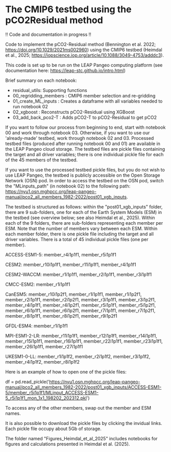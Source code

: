 # The CMIP6 testbed using the pCO2Residual method

!! Code and documentation in progress !!

Code to implement the pCO2-Residual method (Bennington et al. 2022; https://doi.org/10.1029/2021ms002960) using the CMIP6 testbed (Heimdal et al., 2025; https://iopscience.iop.org/article/10.1088/3049-4753/adddc3).  

This code is set up to be run on the LEAP Pangeo computing platform (see documentation here: https://leap-stc.github.io/intro.html)

Brief summary on each notebook:
- residual_utils: Supporting functions
- 00_regridding_members : CMIP6 member selection and re-gridding 
- 01_create_ML_inputs : Creates a dataframe with all variables needed to run notebook 02
- 02_xgboost : Reconstructs pCO2-Residual using XGBoost
- 03_add_back_pco2-T : Adds pCO2-T to pCO2-Residual to get pCO2

If you want to follow our process from beginning to end, start with notebook 00 and work through notebook 03. Otherwise, if you want to use our 'already-made' testbed, work through notebook 02 and 03. Processed testbed files (produced after running notebook 00 and 01) are available in the LEAP Pangeo cloud storage. The testbed files are pickle files containing the target and all driver variables; there is one individual pickle file for each of the 45 members of the testbed. 

If you want to use the processed testbed pickle files, but you do not wish to use LEAP Pangeo, the testbed is publicly accessible on the Open Storage Network (OSN) pod. In order to access the testbed on the OSN pod, switch the "MLinputs_path" (in notebook 02) to the following path: https://nyu1.osn.mghpcc.org/leap-pangeo-manual/pco2_all_members_1982-2022/post01_xgb_inputs. 

The testbed is structured as follows: within the "post01_xgb_inputs" folder, there are 9 sub-folders, one for each of the Earth System Models (ESM) in the testbed (see overview below; see also Heimdal et al., 2025). Within each of the 9 folders, there are sub-folders representing each member per ESM. Note that the number of members vary between each ESM. Within each member folder, there is one pickle file including the target and all driver variables. There is a total of 45 individual pickle files (one per member). 

ACCESS-ESM1-5:
  member_r4i1p1f1,
  member_r5i1p1f1

CESM2:
  member_r10i1p1f1,
  member_r11i1p1f1,
  member_r4i1p1f1

CESM2-WACCM:
  member_r1i1p1f1,
  member_r2i1p1f1,
  member_r3i1p1f1

CMCC-ESM2:
  member_r1i1p1f1

CanESM5:
  member_r10i1p2f1,
  member_r1i1p1f1,
  member_r1i1p2f1,
  member_r2i1p1f1,
  member_r2i1p2f1,
  member_r3i1p1f1,
  member_r3i1p2f1,
  member_r4i1p1f1,
  member_r4i1p2f1,
  member_r5i1p1f1,
  member_r5i1p2f1,
  member_r6i1p1f1,
  member_r6i1p2f1,
  member_r7i1p1f1,
  member_r7i1p2f1,
  member_r8i1p1f1,
  member_r8i1p2f1,
  member_r9i1p2f1

GFDL-ESM4:
  member_r1i1p1f1

MPI-ESM1-2-LR:
  member_r11i1p1f1,
  member_r12i1p1f1,
  member_r14i1p1f1,
  member_r15i1p1f1,
  member_r16i1p1f1,
  member_r22i1p1f1,
  member_r23i1p1f1,
  member_r26i1p1f1,
  member_r27i1p1f1

UKESM1-0-LL:
  member_r1i1p1f2,
  member_r2i1p1f2,
  member_r3i1p1f2,
  member_r4i1p1f2,
  member_r8i1p1f2

Here is an example of how to open one of the pickle files:

df = pd.read_pickle('https://nyu1.osn.mghpcc.org/leap-pangeo-manual/pco2_all_members_1982-2022/post01_xgb_inputs/ACCESS-ESM1-5/member_r5i1p1f1/MLinput_ACCESS-ESM1-5_r5i1p1f1_mon_1x1_198202_202312.pkl')

To access any of the other members, swap out the member and ESM names.

It is also possible to download the pickle files by clicking the invidual links. Each pickle file occupy about 5Gb of storage.

The folder named "Figures_Heimdal_et_al_2025" includes notebooks for figures and calculations presented in Heimdal et al. (2025).
